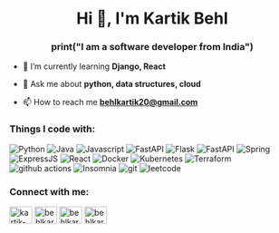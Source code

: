 <h1 align="center">Hi 👋, I'm Kartik Behl</h1>
<h3 align="center">print("I am a software developer from India")</h3>

- 🌱 I’m currently learning **Django, React**

- 💬 Ask me about **python, data structures, cloud**

- 📫 How to reach me **behlkartik20@gmail.com**


<h3 align="left">Things I code with:</h3>
<p>
  <img alt="Python" src="https://img.shields.io/badge/-Python-3776AB?style=flat-square&logo=python&logoColor=white" />
  <img alt="Java" src="https://img.shields.io/badge/-Java-ED8B00?style=flat-square&logo=openjdk&logoColor=white" />
  <img alt="Javascript" src="https://img.shields.io/badge/-JavaScript-323330?style=flat-square&logo=javascript&logoColor=F7DF1E" />
  <img alt="FastAPI" src="https://img.shields.io/badge/-Django-092E20?style=flat-square&logo=Django&logoColor=green" />
  <img alt="Flask" src="https://img.shields.io/badge/-Flask-000000?style=flat-square&logo=Flask&logoColor=white" />
  <img alt="FastAPI" src="https://img.shields.io/badge/-FastAPI-43853d?style=flat-square&logo=FastAPI&logoColor=white" />
  <img alt="Spring" src="https://img.shields.io/badge/-Spring-6DB33F?style=flat-square&logo=Spring&logoColor=white" />
  <img alt="ExpressJS" src="https://img.shields.io/badge/-ExpressJS-43853d?style=flat-square&logo=ExpressJS&logoColor=white" />
  <img alt="React" src="https://img.shields.io/badge/-React-45b8d8?style=flat-square&logo=react&logoColor=white" />
  <img alt="Docker" src="https://img.shields.io/badge/-Docker-46a2f1?style=flat-square&logo=docker&logoColor=white" />
  <img alt="Kubernetes" src="https://img.shields.io/badge/kubernetes-%23326ce5.svg?style=flat-square&logo=kubernetes&logoColor=white" />
  <img alt="Terraform" src="https://img.shields.io/badge/terraform-%235835CC.svg?style=flat-square&logo=terraform&logoColor=white" /> 
  <img alt="github actions" src="https://img.shields.io/badge/-Github_Actions-2088FF?style=flat-square&logo=github-actions&logoColor=white" />
  <img alt="Insomnia" src="https://img.shields.io/badge/-Insomnia-5849BE?style=flat-square&logo=insomnia&logoColor=white" />
  <img alt="git" src="https://img.shields.io/badge/-Git-F05032?style=flat-square&logo=git&logoColor=white" />
  <img alt="leetcode" src="https://img.shields.io/badge/-LeetCode-FFA116?style=flat&logo=LeetCode&logoColor=black"/>
  
</p>

<h3 align="left">Connect with me:</h3>
<p align="left">
<a href="https://linkedin.com/in/kartik-behl--" target="blank"><img align="center" src="https://raw.githubusercontent.com/rahuldkjain/github-profile-readme-generator/master/src/images/icons/Social/linked-in-alt.svg" alt="kartik-behl--" height="30" width="40" /></a>
<a href="https://www.hackerrank.com/behlkartik" target="blank"><img align="center" src="https://raw.githubusercontent.com/rahuldkjain/github-profile-readme-generator/master/src/images/icons/Social/hackerrank.svg" alt="behlkartik" height="30" width="40" /></a>
<a href="https://www.leetcode.com/behlkartik" target="blank"><img align="center" src="https://raw.githubusercontent.com/rahuldkjain/github-profile-readme-generator/master/src/images/icons/Social/leet-code.svg" alt="behlkartik" height="30" width="40" /></a>
<a href="https://www.hackerearth.com/behlkartik" target="blank"><img align="center" src="https://raw.githubusercontent.com/rahuldkjain/github-profile-readme-generator/master/src/images/icons/Social/hackerearth.svg" alt="behlkartik" height="30" width="40" /></a>
</p>
